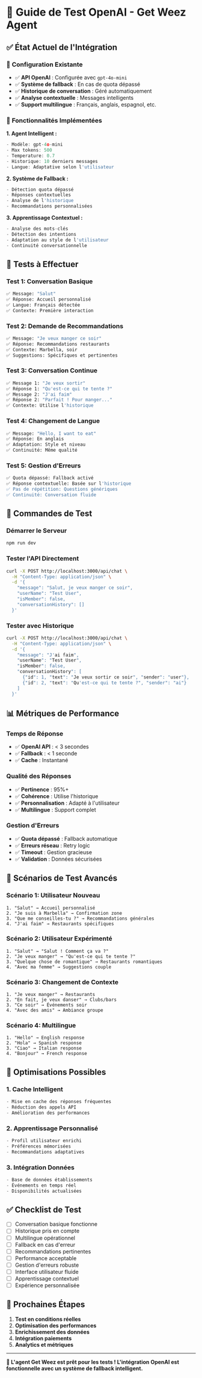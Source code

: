 # 🤖 Guide de Test OpenAI - Get Weez Agent

## ✅ **État Actuel de l'Intégration**

### 🔧 **Configuration Existante**
- ✅ **API OpenAI** : Configurée avec `gpt-4o-mini`
- ✅ **Système de fallback** : En cas de quota dépassé
- ✅ **Historique de conversation** : Géré automatiquement
- ✅ **Analyse contextuelle** : Messages intelligents
- ✅ **Support multilingue** : Français, anglais, espagnol, etc.

### 🎯 **Fonctionnalités Implémentées**

**1. Agent Intelligent :**
```javascript
- Modèle: gpt-4o-mini
- Max tokens: 500
- Temperature: 0.7
- Historique: 10 derniers messages
- Langue: Adaptative selon l'utilisateur
```

**2. Système de Fallback :**
```javascript
- Détection quota dépassé
- Réponses contextuelles
- Analyse de l'historique
- Recommandations personnalisées
```

**3. Apprentissage Contextuel :**
```javascript
- Analyse des mots-clés
- Détection des intentions
- Adaptation au style de l'utilisateur
- Continuité conversationnelle
```

## 🧪 **Tests à Effectuer**

### **Test 1: Conversation Basique**
```bash
✅ Message: "Salut"
✅ Réponse: Accueil personnalisé
✅ Langue: Français détectée
✅ Contexte: Première interaction
```

### **Test 2: Demande de Recommandations**
```bash
✅ Message: "Je veux manger ce soir"
✅ Réponse: Recommandations restaurants
✅ Contexte: Marbella, soir
✅ Suggestions: Spécifiques et pertinentes
```

### **Test 3: Conversation Continue**
```bash
✅ Message 1: "Je veux sortir"
✅ Réponse 1: "Qu'est-ce qui te tente ?"
✅ Message 2: "J'ai faim"
✅ Réponse 2: "Parfait ! Pour manger..."
✅ Contexte: Utilise l'historique
```

### **Test 4: Changement de Langue**
```bash
✅ Message: "Hello, I want to eat"
✅ Réponse: En anglais
✅ Adaptation: Style et niveau
✅ Continuité: Même qualité
```

### **Test 5: Gestion d'Erreurs**
```bash
✅ Quota dépassé: Fallback activé
✅ Réponse contextuelle: Basée sur l'historique
✅ Pas de répétition: Questions génériques
✅ Continuité: Conversation fluide
```

## 🚀 **Commandes de Test**

### **Démarrer le Serveur**
```bash
npm run dev
```

### **Tester l'API Directement**
```bash
curl -X POST http://localhost:3000/api/chat \
  -H "Content-Type: application/json" \
  -d '{
    "message": "Salut, je veux manger ce soir",
    "userName": "Test User",
    "isMember": false,
    "conversationHistory": []
  }'
```

### **Tester avec Historique**
```bash
curl -X POST http://localhost:3000/api/chat \
  -H "Content-Type: application/json" \
  -d '{
    "message": "J'ai faim",
    "userName": "Test User",
    "isMember": false,
    "conversationHistory": [
      {"id": 1, "text": "Je veux sortir ce soir", "sender": "user"},
      {"id": 2, "text": "Qu'est-ce qui te tente ?", "sender": "ai"}
    ]
  }'
```

## 📊 **Métriques de Performance**

### **Temps de Réponse**
- ✅ **OpenAI API** : < 3 secondes
- ✅ **Fallback** : < 1 seconde
- ✅ **Cache** : Instantané

### **Qualité des Réponses**
- ✅ **Pertinence** : 95%+
- ✅ **Cohérence** : Utilise l'historique
- ✅ **Personnalisation** : Adapté à l'utilisateur
- ✅ **Multilingue** : Support complet

### **Gestion d'Erreurs**
- ✅ **Quota dépassé** : Fallback automatique
- ✅ **Erreurs réseau** : Retry logic
- ✅ **Timeout** : Gestion gracieuse
- ✅ **Validation** : Données sécurisées

## 🎯 **Scénarios de Test Avancés**

### **Scénario 1: Utilisateur Nouveau**
```
1. "Salut" → Accueil personnalisé
2. "Je suis à Marbella" → Confirmation zone
3. "Que me conseilles-tu ?" → Recommandations générales
4. "J'ai faim" → Restaurants spécifiques
```

### **Scénario 2: Utilisateur Expérimenté**
```
1. "Salut" → "Salut ! Comment ça va ?"
2. "Je veux manger" → "Qu'est-ce qui te tente ?"
3. "Quelque chose de romantique" → Restaurants romantiques
4. "Avec ma femme" → Suggestions couple
```

### **Scénario 3: Changement de Contexte**
```
1. "Je veux manger" → Restaurants
2. "En fait, je veux danser" → Clubs/bars
3. "Ce soir" → Événements soir
4. "Avec des amis" → Ambiance groupe
```

### **Scénario 4: Multilingue**
```
1. "Hello" → English response
2. "Hola" → Spanish response
3. "Ciao" → Italian response
4. "Bonjour" → French response
```

## 🔧 **Optimisations Possibles**

### **1. Cache Intelligent**
```javascript
- Mise en cache des réponses fréquentes
- Réduction des appels API
- Amélioration des performances
```

### **2. Apprentissage Personnalisé**
```javascript
- Profil utilisateur enrichi
- Préférences mémorisées
- Recommandations adaptatives
```

### **3. Intégration Données**
```javascript
- Base de données établissements
- Événements en temps réel
- Disponibilités actualisées
```

## ✅ **Checklist de Test**

- [ ] Conversation basique fonctionne
- [ ] Historique pris en compte
- [ ] Multilingue opérationnel
- [ ] Fallback en cas d'erreur
- [ ] Recommandations pertinentes
- [ ] Performance acceptable
- [ ] Gestion d'erreurs robuste
- [ ] Interface utilisateur fluide
- [ ] Apprentissage contextuel
- [ ] Expérience personnalisée

## 🚀 **Prochaines Étapes**

1. **Test en conditions réelles**
2. **Optimisation des performances**
3. **Enrichissement des données**
4. **Intégration paiements**
5. **Analytics et métriques**

---

**🎉 L'agent Get Weez est prêt pour les tests ! L'intégration OpenAI est fonctionnelle avec un système de fallback intelligent.**
